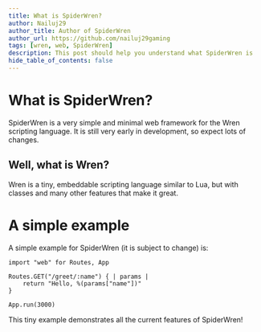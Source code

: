 ```yaml
---
title: What is SpiderWren?
author: Nailuj29
author_title: Author of SpiderWren
author_url: https://github.com/nailuj29gaming
tags: [wren, web, SpiderWren]
description: This post should help you understand what SpiderWren is
hide_table_of_contents: false
---
```

# What is SpiderWren?
SpiderWren is a very simple and minimal web framework for the Wren scripting language. It is still very early in development, so expect lots of changes.

## Well, what is Wren?
Wren is a tiny, embeddable scripting language similar to Lua, but with classes and many other features that make it great.

# A simple example
A simple example for SpiderWren (it is subject to change) is:
```wren
import "web" for Routes, App

Routes.GET("/greet/:name") { | params | 
    return "Hello, %(params["name"])"
}

App.run(3000)
```
This tiny example demonstrates all the current features of SpiderWren!